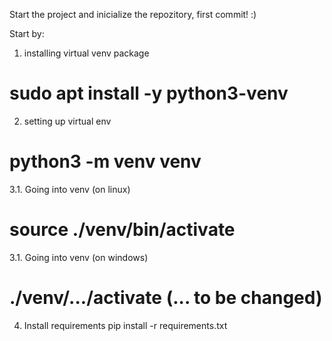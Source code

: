 Start the project and inicialize the repozitory, first commit! :)


Start by:

1. installing virtual venv package
# sudo apt install -y python3-venv
2. setting up virtual env
# python3 -m venv venv
3.1. Going into  venv (on linux)
# source ./venv/bin/activate
3.1. Going into  venv (on windows)
# ./venv/.../activate (... to be changed)
4. Install requirements
pip install -r requirements.txt